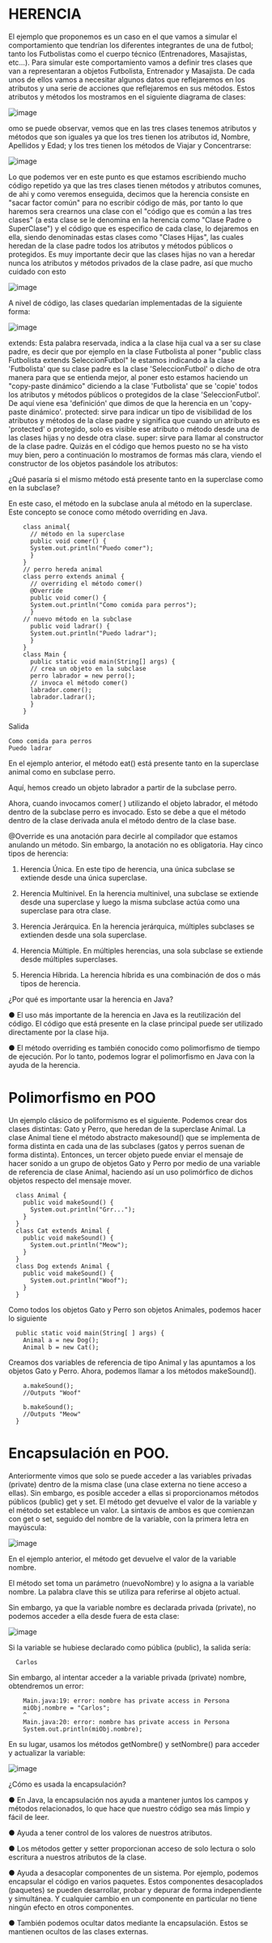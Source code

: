 # HERENCIA

El ejemplo que proponemos es un caso en el que vamos a simular el comportamiento que tendrían los diferentes integrantes de una de futbol; tanto los Futbolistas como el cuerpo técnico (Entrenadores, Masajistas, etc…). Para simular este comportamiento vamos a definir tres clases que van a representaran a objetos Futbolista, Entrenador y Masajista. De cada unos de ellos vamos a necesitar algunos datos que reflejaremos en los atributos y una serie de acciones que reflejaremos en sus métodos. Estos atributos y métodos los mostramos en el siguiente diagrama de clases:

![image](https://user-images.githubusercontent.com/91554777/180472111-11d66540-de91-435b-b629-bc9586e53b63.png)

omo se puede observar, vemos que en las tres clases tenemos atributos y métodos que son iguales ya que los tres tienen los atributos id, Nombre, Apellidos y Edad; y los tres tienen los métodos de Viajar y Concentrarse:

![image](https://user-images.githubusercontent.com/91554777/180472179-c38304cd-d399-40ce-80aa-db8062fa0962.png)

Lo que podemos ver en este punto es que estamos escribiendo mucho código repetido ya que las tres clases tienen métodos y atributos comunes, de ahi y como veremos enseguida, decimos que la herencia consiste en "sacar factor común" para no escribir código de más, por tanto lo que haremos sera crearnos una clase con el "código que es común a las tres clases" (a esta clase se le denomina en la herencia como "Clase Padre o SuperClase") y el código que es  especifico de cada clase, lo dejaremos en ella, siendo denominadas estas clases como "Clases Hijas", las cuales heredan de la clase padre todos los atributos y métodos públicos o protegidos. Es muy importante decir que las clases hijas no van a heredar nunca los atributos y métodos privados de la clase padre, así que mucho cuidado con esto

![image](https://user-images.githubusercontent.com/91554777/180472406-f6737ff3-21d3-4bcb-8875-0e8b857c3a14.png)

A nivel de código, las clases quedarían implementadas de la siguiente forma:

![image](https://user-images.githubusercontent.com/91554777/180472538-9b5d0b9f-db43-460a-89fb-4dde098c77b2.png)

extends: Esta palabra reservada, indica a la clase hija cual va a ser su clase padre, es decir que por ejemplo en la clase Futbolista al poner "public class Futbolista extends SeleccionFutbol" le estamos indicando a la clase 'Futbolista' que su clase padre es la clase 'SeleccionFutbol' o dicho de otra manera para que se entienda mejor, al poner esto estamos haciendo un "copy-paste dinámico" diciendo a la clase 'Futbolista' que se 'copie' todos los atributos y métodos públicos o protegidos de la clase 'SeleccionFutbol'. De aquí viene esa 'definición' que dimos de que la herencia en un 'copy-paste dinámico'.
protected:  sirve para indicar un tipo de visibilidad de los atributos y métodos de la clase padre y significa que cuando un atributo es 'protected' o protegido, solo es visible ese atributo o método desde una de las clases hijas y no desde otra clase.
super: sirve para llamar al constructor de la clase padre. Quizás en el código que hemos puesto no se ha visto muy bien, pero a continuación lo mostramos de formas más clara, viendo el constructor de los objetos pasándole los atributos:

¿Qué pasaría si el mismo método está presente tanto en la superclase como en la
subclase?

En este caso, el método en la subclase anula al método en la superclase. Este concepto
se conoce como método overriding en Java.

        class animal{
          // método en la superclase
          public void comer() {
          System.out.println("Puedo comer");
          }
        }
        // perro hereda animal
        class perro extends animal {
          // overriding el método comer()
          @Override
          public void comer() {
          System.out.println("Como comida para perros");
          }
        // nuevo método en la subclase
          public void ladrar() {
          System.out.println("Puedo ladrar");
          }
        }
        class Main {
          public static void main(String[] args) {
          // crea un objeto en la subclase
          perro labrador = new perro();
          // invoca el método comer()
          labrador.comer();
          labrador.ladrar();
          }
        }

Salida

    Como comida para perros
    Puedo ladrar
    
En el ejemplo anterior, el método eat() está presente tanto en la superclase animal como
en subclase perro.

Aquí, hemos creado un objeto labrador a partir de la subclase perro.

Ahora, cuando invocamos comer( ) utilizando el objeto labrador, el método dentro de la
subclase perro es invocado. Esto se debe a que el método dentro de la clase derivada
anula el método dentro de la clase base.

@Override es una anotación para decirle al compilador que estamos anulando un
método. Sin embargo, la anotación no es obligatoria.
Hay cinco tipos de herencia:

1. Herencia Única. En este tipo de herencia, una única subclase se extiende desde
una única superclase.

2. Herencia Multinivel. En la herencia multinivel, una subclase se extiende desde una
superclase y luego la misma subclase actúa como una superclase para otra clase.

3. Herencia Jerárquica. En la herencia jerárquica, múltiples subclases se extienden
desde una sola superclase.

4. Herencia Múltiple. En múltiples herencias, una sola subclase se extiende desde
múltiples superclases.

5. Herencia Híbrida. La herencia híbrida es una combinación de dos o más tipos de
herencia.

¿Por qué es importante usar la herencia en Java?

● El uso más importante de la herencia en Java es la reutilización del código. El
código que está presente en la clase principal puede ser utilizado directamente por
la clase hija.

● El método overriding es también conocido como polimorfismo de tiempo de
ejecución. Por lo tanto, podemos lograr el polimorfismo en Java con la ayuda de la
herencia.

# Polimorfismo en POO

Un ejemplo clásico de poliformismo es el siguiente. Podemos crear dos clases distintas: Gato y Perro, que heredan de la superclase Animal. La clase Animal tiene el método abstracto makesound() que se implementa de forma distinta en cada una de las subclases (gatos y perros suenan de forma distinta). Entonces, un tercer objeto puede enviar el mensaje de hacer sonido a un grupo de objetos Gato y Perro por medio de una variable de referencia de clase Animal, haciendo así un uso polimórfico de dichos objetos respecto del mensaje mover.

      class Animal {
        public void makeSound() {
          System.out.println("Grr...");
        }
      }
      class Cat extends Animal {
        public void makeSound() {
          System.out.println("Meow");
        }
      }
      class Dog extends Animal {
        public void makeSound() {
          System.out.println("Woof");
        }
      }

Como todos los objetos Gato y Perro son objetos Animales, podemos hacer lo siguiente

      public static void main(String[ ] args) {
        Animal a = new Dog();
        Animal b = new Cat();
        
Creamos dos variables de referencia de tipo Animal y las apuntamos a los objetos Gato y Perro. Ahora, podemos llamar a los métodos makeSound().

        a.makeSound();
        //Outputs "Woof"

        b.makeSound();
        //Outputs "Meow"
      }
      
 # Encapsulación en POO.
 
Anteriormente vimos que solo se puede acceder a las variables privadas (private) dentro
de la misma clase (una clase externa no tiene acceso a ellas). Sin embargo, es posible
acceder a ellas si proporcionamos métodos públicos (public) get y set.
El método get devuelve el valor de la variable y el método set establece un valor.
La sintaxis de ambos es que comienzan con get o set, seguido del nombre de la variable,
con la primera letra en mayúscula:

![image](https://user-images.githubusercontent.com/91554777/180476691-6c2c3df3-7c14-4be5-bf21-f35b0e11524c.png)

En el ejemplo anterior, el método get devuelve el valor de la variable nombre.

El método set toma un parámetro (nuevoNombre) y lo asigna a la variable nombre. La
palabra clave this se utiliza para referirse al objeto actual.

Sin embargo, ya que la variable nombre es declarada privada (private), no podemos
acceder a ella desde fuera de esta clase:

![image](https://user-images.githubusercontent.com/91554777/180476808-0efef7f2-c8d5-4de9-bc67-2143ab738a03.png)

Si la variable se hubiese declarado como pública (public), la salida sería:

      Carlos
      
Sin embargo, al intentar acceder a la variable privada (private) nombre, obtendremos
un error:

        Main.java:19: error: nombre has private access in Persona
        miObj.nombre = "Carlos";
        ^
        Main.java:20: error: nombre has private access in Persona
        System.out.println(miObj.nombre);
        
En su lugar, usamos los métodos getNombre() y setNombre() para acceder y actualizar
la variable:

![image](https://user-images.githubusercontent.com/91554777/180477048-057d0418-7753-44fe-93e0-1cc5ad66daef.png)

¿Cómo es usada la encapsulación?

● En Java, la encapsulación nos ayuda a mantener juntos los campos y métodos
relacionados, lo que hace que nuestro código sea más limpio y fácil de leer.

● Ayuda a tener control de los valores de nuestros atributos.

● Los métodos getter y setter proporcionan acceso de solo lectura o solo escritura
a nuestros atributos de la clase.

● Ayuda a desacoplar componentes de un sistema. Por ejemplo, podemos
encapsular el código en varios paquetes. Estos componentes desacoplados
(paquetes) se pueden desarrollar, probar y depurar de forma independiente y
simultánea. Y cualquier cambio en un componente en particular no tiene ningún
efecto en otros componentes.

● También podemos ocultar datos mediante la encapsulación. Estos se mantienen
ocultos de las clases externas.
